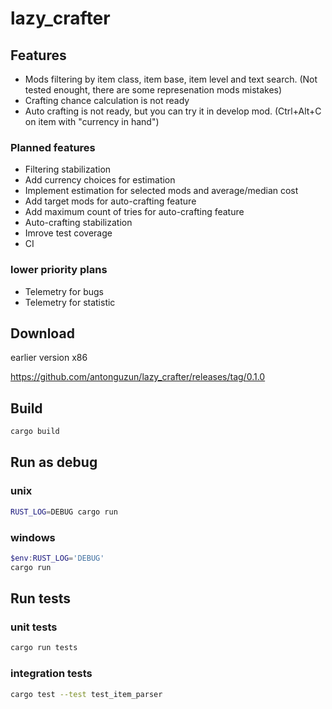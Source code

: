 # lazy_crafter

## Features

- Mods filtering by item class, item base, item level and text search. (Not tested enought, there are some represenation mods mistakes)
- Crafting chance calculation is not ready
- Auto crafting is not ready, but you can try it in develop mod. (Ctrl+Alt+C on item with "currency in hand")

### Planned features

- Filtering stabilization
- Add currency choices for estimation
- Implement estimation for selected mods and average/median cost
- Add target mods for auto-crafting feature
- Add maximum count of tries for auto-crafting feature
- Auto-crafting stabilization
- Imrove test coverage
- CI

### lower priority plans 

- Telemetry for bugs
- Telemetry for statistic

## Download

earlier version x86

https://github.com/antonguzun/lazy_crafter/releases/tag/0.1.0

## Build

```sh
cargo build
```

## Run as debug

### unix

```sh
RUST_LOG=DEBUG cargo run
```

### windows

```PowerShell
$env:RUST_LOG='DEBUG'
cargo run
```

## Run tests

### unit tests

```sh
cargo run tests
```

### integration tests

```sh
cargo test --test test_item_parser
```

